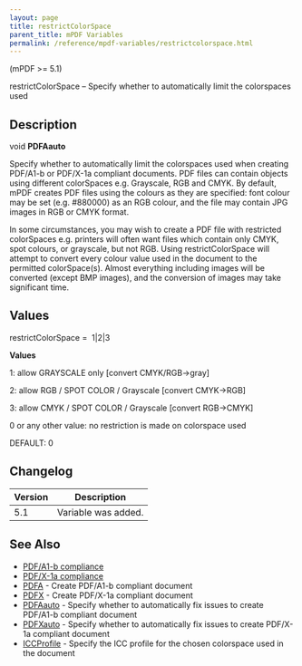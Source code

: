 ```yaml
---
layout: page
title: restrictColorSpace
parent_title: mPDF Variables
permalink: /reference/mpdf-variables/restrictcolorspace.html
---
```


<div id="bpmbook" class="bpmbook" style="direction:ltr;">
<div class="topic_user_field">
<div id="U0">
<div>
<div>
<p>(mPDF &gt;= 5.1)</p>
<p>restrictColorSpace – Specify whether to automatically limit the colorspaces used</p>
<h2>Description</h2>

<div class="alert alert-info" role="alert">void <b>PDFAauto</b></div>
<p>Specify whether to automatically limit the colorspaces used when creating PDF/A1-b or PDF/X-1a compliant documents. PDF files can contain objects using different colorSpaces e.g. Grayscale, RGB and CMYK. By default, mPDF creates PDF files using the colours as they are specified: font colour may be set (e.g. #880000) as an RGB colour, and the file may contain JPG images in RGB or CMYK format.</p>
<p>

In some circumstances, you may wish to create a PDF file with restricted colorSpaces e.g. printers will often want files which contain only CMYK, spot colours, or grayscale, but not RGB. Using restrictColorSpace will attempt to convert every colour value used in the document to the permitted colorSpace(s). Almost everything including images will be converted (except BMP images), and the conversion of images may take significant time.</p>
<h2>Values</h2>
<p class="manual_param_dt"><span class="parameter">restrictColorSpace</span> =&nbsp; 1|2|3</p>
<p class="manual_param_dd"><b>Values</b>

1: allow GRAYSCALE only [convert CMYK/RGB-&gt;gray]

2: allow RGB / SPOT COLOR / Grayscale [convert CMYK-&gt;RGB]

3: allow CMYK / SPOT COLOR / Grayscale [convert RGB-&gt;CMYK]

0 or any other value: no restriction is made on colorspace used

<span class="smallblock">DEFAULT</span>: 0</p>
<h2>Changelog</h2>
<table class="bpmTopic"> <thead>
<tr> <th>Version</th><th>Description</th> </tr>
</thead> <tbody>
<tr>
<td>5.1</td>
<td>Variable was added.</td>
</tr>
</tbody> </table>
<h2>See Also</h2>
<ul>
<li class="manual_boxlist"><a href="/what-else-can-i-do/pdf-a1-b-compliance.html">PDF/A1-b compliance</a></li>
<li class="manual_boxlist"><a href="/what-else-can-i-do/pdf-x-1a-compliance.html">PDF/X-1a compliance</a></li>
<li class="manual_boxlist"><a href="/reference/mpdf-variables/pdfa.html">PDFA</a> - Create PDF/A1-b compliant document</li>
<li class="manual_boxlist"><a href="/reference/mpdf-variables/pdfx.html">PDFX</a> - Create PDF/X-1a compliant document</li>
<li class="manual_boxlist"><a href="/reference/mpdf-variables/pdfaauto.html">PDFAauto</a> - Specify whether to automatically fix issues to create PDF/A1-b compliant document</li>
<li class="manual_boxlist"><a href="/reference/mpdf-variables/pdfxauto.html">PDFXauto</a> - Specify whether to automatically fix issues to create PDF/X-1a compliant document</li>
<li class="manual_boxlist"><a href="/reference/mpdf-variables/iccprofile.html">ICCProfile</a> - Specify the ICC profile for the chosen colorspace used in the document</li>
</ul>
<p>&nbsp;</p>
</div>
</div>
</div>
</div>

